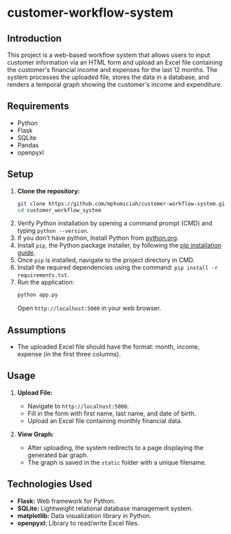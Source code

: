 # customer-workflow-system

## Introduction

This project is a web-based workflow system that allows users to input customer information via an HTML form and upload an Excel file containing the customer's financial income and expenses for the last 12 months. The system processes the uploaded file, stores the data in a database, and renders a temporal graph showing the customer's income and expenditure.


## Requirements

- Python
- Flask
- SQLite
- Pandas
- openpyxl

## Setup

1. **Clone the repository:**
   ```bash
   git clone https://github.com/mphomiciah/customer-workflow-system.git
   cd customer_workflow_system
2. Verify Python installation by opening a command prompt (CMD) and typing `python --version`.
3. If you don't have python, Install Python from [python.org](https://www.python.org/downloads/).
4. Install `pip`, the Python package installer, by following the [pip installation guide](https://pip.pypa.io/en/stable/installation/).
5. Once `pip` is installed, navigate to the project directory in CMD.
6. Install the required dependencies using the command: `pip install -r requirements.txt`.
7. Run the application:
   ```bash
   python app.py
   ```
   Open `http://localhost:5000` in your web browser.

## Assumptions

- The uploaded Excel file should have the format: month, income, expense (in the first three columns).

## Usage

1. **Upload File:**
    - Navigate to `http://localhost:5000`.
    - Fill in the form with first name, last name, and date of birth.
    - Upload an Excel file containing monthly financial data.

2. **View Graph:**
    - After uploading, the system redirects to a page displaying the generated bar graph.
    - The graph is saved in the `static` folder with a unique filename.

## Technologies Used

- **Flask:** Web framework for Python.
- **SQLite:** Lightweight relational database management system.
- **matplotlib:** Data visualization library in Python.
- **openpyxl:** Library to read/write Excel files.